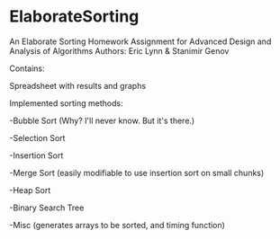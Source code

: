 # ElaborateSorting
An Elaborate Sorting Homework Assignment for Advanced Design and Analysis of Algorithms
Authors: Eric Lynn & Stanimir Genov

Contains:

Spreadsheet with results and graphs

Implemented sorting methods:

-Bubble Sort (Why? I'll never know. But it's there.)

-Selection Sort

-Insertion Sort

-Merge Sort (easily modifiable to use insertion sort on small chunks)

-Heap Sort

-Binary Search Tree

-Misc (generates arrays to be sorted, and timing function)

